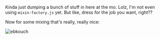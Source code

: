 Kinda just dumping a bunch of stuff in here at the mo. Lolz, I'm not even using `mixin-factory.js` yet. But like, dress for the job you want, right??

Now for some mixing that's really, really nice: 

![ebkouch](https://user-images.githubusercontent.com/5185/34316416-feb0cbf6-e749-11e7-972d-fe38d0eca7b9.gif)
